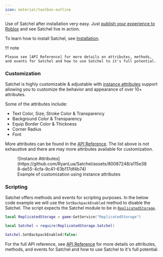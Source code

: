 ```yaml
---
icon: material/toolbox-outline
---
```


Use of Satchel after installation very easy. Just [publish your experience to Roblox] and see Satchel live in action.

To learn how to install Satchel, see [Installation].

!!! note

    Please see [API Reference] for more details on attributes, methods, and events for Satchel and how to use Satchel to it's full potential.

  [publish your experience to Roblox]: https://create.roblox.com/docs/production/publishing
  [Installation]: installation.md
  [API Reference]: api-reference.md

### Customization

Satchel is highly customizable & adjustable with [instance attributes] support allowing you to customize the behavior and appearance of over 10+ attributes.

Some of the attributes include:

* Text Color, Size, Stroke Color & Transparency
* Background Color & Transparency
* Equip Border Color & Thickness
* Corner Radius
* Font

More attributes can be found in the [API Reference]. The list above is not exhaustive and there are may more attributes available for customization.

  [instance attributes]: https://create.roblox.com/docs/studio/instance-attributes

<figure markdown>
  ![Instance Attributes](https://github.com/RyanLua/Satchel/assets/80087248/a115e388-de55-4cfa-9c41-63b117df4b74)
  <figcaption>Example of customization using instance attributes</figcaption>
</figure>

### Scripting

Satchel offers methods and events for scripting purposes. In the below code example we will use the `SetBackpackEnabled` method to disable the Satchel. The script expects the Satchel module to be in [`ReplicatedStorage`][ReplicatedStorage].

``` lua title="Disable Backpack"
local ReplicatedStorage = game:GetService("ReplicatedStorage")

local Satchel = require(ReplicatedStorage.Satchel)

Satchel.SetBackpackEnabled(false)
```

For the full API reference, see [API Reference] for more details on attributes, methods, and events for Satchel and how to use Satchel to it's full potential.

  [ReplicatedStorage]: https://create.roblox.com/docs/reference/engine/classes/ReplicatedStorage
  [SetBackpackEnabled]: api-reference.md#setbackpackenabled
